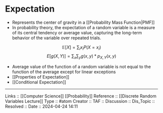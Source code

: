 # Expectation

- Represents the center of gravity in a [[Probability Mass Function|PMF]]
- In probability theory, the expectation of a random variable is a measure of its central tendency or average value, capturing the long-term behavior of the variable over repeated trials. 

$$
\mathbb{E}[X] = \sum_{i} x_i P(X = x_i)
$$
$$
E[g(X,Y)] = \sum_x\sum_yg(x,y)*p_{X,Y}(x,y)
$$
- Average value of the function of a random variable is not equal to the function of the average except for linear exceptions
- [[Properties of Expectation]]
- [[Conditional Expectation]]
---
Links :: [[Computer Science]] [[Probability]]
Reference :: [[Discrete Random Variables Lecture]]
Type :: #atom
Creator ::
TAF ::
Discussion ::
Dis_Topic :: 
Resolved ::
Date :: 2024-04-24 14:11
